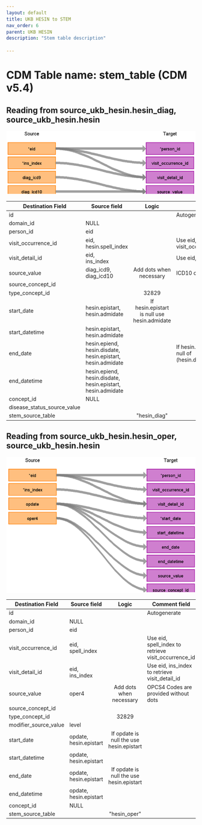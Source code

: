```yaml
---
layout: default
title: UKB HESIN to STEM
nav_order: 6
parent: UKB HESIN
description: "Stem table description"

---
```


# CDM Table name: stem_table (CDM v5.4)

## Reading from source_ukb_hesin.hesin_diag, source_ukb_hesin.hesin

![](images/ukb_diag_to_stem.png)


| Destination Field | Source field | Logic | Comment field |
| --- | --- | :---: | --- |
| id|||Autogenerate|
| domain_id | NULL | | | 
| person_id | eid | | | 
| visit_occurrence_id |eid,<br>hesin.spell_index | | Use eid, hesin.spell_index to retrieve visit_occurrence_id |
| visit_detail_id|eid,<br>ins_index ||Use eid, ins_index to retrieve visit_detail_id |
| source_value| diag_icd9,<br>diag_icd10 |Add dots when necessary | ICD10 codes provided without dots|
| source_concept_id |  | | |
| type_concept_id |  | 32829 | |
| start_date | hesin.epistart,<br>hesin.admidate | If hesin.epistart is null use hesin.admidate| |
| start_datetime | hesin.epistart,<br>hesin.admidate|   | |
| end_date | hesin.epiend,<br>hesin.disdate,<br>hesin.epistart,<br>hesin.admidate | | If hesin.epiend is null then use the first not null of (hesin.disdate,hesin.epistart,hesin.admidate)|
| end_datetime | hesin.epiend,<br>hesin.disdate,<br>hesin.epistart,<br>hesin.admidate | | |
| concept_id  | NULL |  |  |
| disease_status_source_value | | | |
| stem_source_table | | "hesin_diag" | |
 
## Reading from source_ukb_hesin.hesin_oper, source_ukb_hesin.hesin

![](images/ukb_oper_to_stem.png)


| Destination Field | Source field | Logic | Comment field |
| --- | --- | :---: | --- |
| id|||Autogenerate|
| domain_id | NULL | | | 
| person_id | eid | | | 
| visit_occurrence_id |eid,<br>spell_index | | Use eid, spell_index to retrieve visit_occurrence_id |
| visit_detail_id|eid,<br>ins_index ||Use eid, ins_index to retrieve visit_detail_id |
| source_value| oper4 | Add dots when necessary| OPCS4 Codes are provided without dots|
| source_concept_id |  | | |
| type_concept_id |  | 32829 | |
| modifier_source_value | level | | |
| start_date | opdate,<br>hesin.epistart | If opdate is null the use hesin.epistart| |
| start_datetime | opdate,<br>hesin.epistart |   | |
| end_date | opdate,<br>hesin.epistart | If opdate is null the use hesin.epistart| |
| end_datetime | opdate,<br>hesin.epistart  | | |
| concept_id  | NULL  |  |  |
| stem_source_table | | "hesin_oper" | |